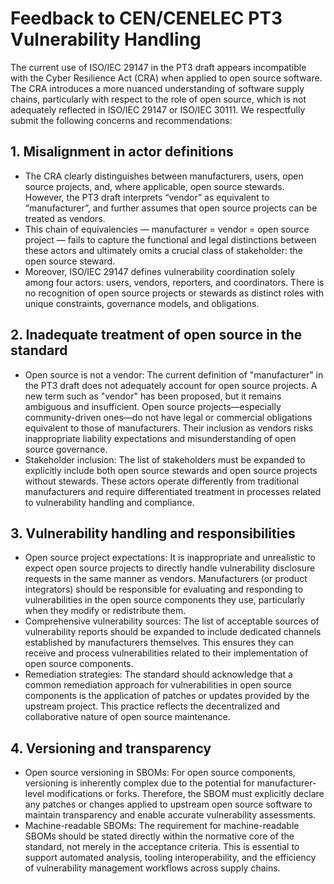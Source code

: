# Feedback to CEN/CENELEC PT3 Vulnerability Handling

The current use of ISO/IEC 29147 in the PT3 draft appears incompatible with the Cyber Resilience Act (CRA) when applied to open source software. The CRA introduces a more nuanced understanding of software supply chains, particularly with respect to the role of open source, which is not adequately reflected in ISO/IEC 29147 or ISO/IEC 30111. We respectfully submit the following concerns and recommendations:
## 1. Misalignment in actor definitions
- The CRA clearly distinguishes between manufacturers, users, open source projects, and, where applicable, open source stewards. However, the PT3 draft interprets “vendor” as equivalent to “manufacturer”, and further assumes that open source projects can be treated as vendors.
- This chain of equivalencies — manufacturer = vendor = open source project — fails to capture the functional and legal distinctions between these actors and ultimately omits a crucial class of stakeholder: the open source steward.
- Moreover, ISO/IEC 29147 defines vulnerability coordination solely among four actors: users, vendors, reporters, and coordinators. There is no recognition of open source projects or stewards as distinct roles with unique constraints, governance models, and obligations.

## 2. Inadequate treatment of open source in the standard

- Open source is not a vendor: The current definition of "manufacturer" in the PT3 draft does not adequately account for open source projects. A new term such as "vendor" has been proposed, but it remains ambiguous and insufficient. Open source projects—especially community-driven ones—do not have legal or commercial obligations equivalent to those of manufacturers. Their inclusion as vendors risks inappropriate liability expectations and misunderstanding of open source governance.
- Stakeholder inclusion: The list of stakeholders must be expanded to explicitly include both open source stewards and open source projects without stewards. These actors operate differently from traditional manufacturers and require differentiated treatment in processes related to vulnerability handling and compliance.

## 3. Vulnerability handling and responsibilities
- Open source project expectations: It is inappropriate and unrealistic to expect open source projects to directly handle vulnerability disclosure requests in the same manner as vendors. Manufacturers (or product integrators) should be responsible for evaluating and responding to vulnerabilities in the open source components they use, particularly when they modify or redistribute them.
- Comprehensive vulnerability sources: The list of acceptable sources of vulnerability reports should be expanded to include dedicated channels established by manufacturers themselves. This ensures they can receive and process vulnerabilities related to their implementation of open source components.
- Remediation strategies: The standard should acknowledge that a common remediation approach for vulnerabilities in open source components is the application of patches or updates provided by the upstream project. This practice reflects the decentralized and collaborative nature of open source maintenance.
## 4. Versioning and transparency
- Open source versioning in SBOMs: For open source components, versioning is inherently complex due to the potential for manufacturer-level modifications or forks. Therefore, the SBOM must explicitly declare any patches or changes applied to upstream open source software to maintain transparency and enable accurate vulnerability assessments.
- Machine-readable SBOMs: The requirement for machine-readable SBOMs should be stated directly within the normative core of the standard, not merely in the acceptance criteria. This is essential to support automated analysis, tooling interoperability, and the efficiency of vulnerability management workflows across supply chains.

